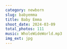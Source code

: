 ```yaml
---
category: newborn
slug: babyemma
title: Baby Emma
shoot_date: 2024-03-09
total_photos: 111
music: WholeWideWorld.mp3
img_ext: jpg
---
```

